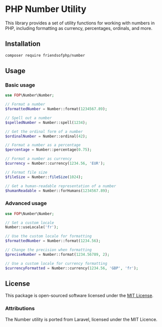 # PHP Number Utility

This library provides a set of utility functions for working with numbers in PHP, including formatting as currency, percentages, ordinals, and more.

## Installation

```bash
composer require friendsofphp/number
```

## Usage

### Basic usage

```php
use FOP\Number\Number;

// Format a number
$formattedNumber = Number::format(1234567.89);

// Spell out a number
$spelledNumber = Number::spell(1234);

// Get the ordinal form of a number
$ordinalNumber = Number::ordinal(42);

// Format a number as a percentage
$percentage = Number::percentage(0.75);

// Format a number as currency
$currency = Number::currency(1234.56, 'EUR');

// Format file size
$fileSize = Number::fileSize(1024);

// Get a human-readable representation of a number
$humanReadable = Number::forHumans(1234567.89);
```

### Advanced usage

```php
use FOP\Number\Number;

// Set a custom locale
Number::useLocale('fr');

// Use the custom locale for formatting
$formattedNumber = Number::format(1234.56);

// Change the precision when formatting
$preciseNumber = Number::format(1234.56789, 2);

// Use a custom locale for currency formatting
$currencyFormatted = Number::currency(1234.56, 'GBP', 'fr');
```

## License

This package is open-sourced software licensed under the [MIT License](LICENSE.md).

### Attributions

The Number utility is ported from Laravel, licensed under the MIT Licence.

